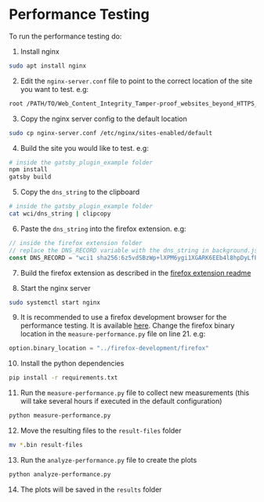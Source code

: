 # Performance Testing

To run the performance testing do:

1. Install nginx

```sh
sudo apt install nginx
```

2. Edit the `nginx-server.conf` file to point to the correct location of the site you want to test. e.g:

```sh
root /PATH/TO/Web_Content_Integrity_Tamper-proof_websites_beyond_HTTPS_Resources/wci_ssgt_plugins/gatsby_plugin_example/public;
```

3. Copy the nginx server config to the default location

```sh
sudo cp nginx-server.conf /etc/nginx/sites-enabled/default
```

4. Build the site you would like to test. e.g:

```sh
# inside the gatsby_plugin_example folder
npm install
gatsby build
```

5. Copy the `dns_string` to the clipboard

```sh
# inside the gatsby_plugin_example folder
cat wci/dns_string | clipcopy
```

6. Paste the `dns_string` into the firefox extension. e.g:

```js
// inside the firefox extension folder
// replace the DNS_RECORD variable with the dns_string in background.js
const DNS_RECORD = "wci1 sha256:6z5vdSBzWp+lXPM6ygi1XGARK6EEb4l8hpDyLfPlYp4=";
```

7. Build the firefox extension as described in the [firefox extension readme](../wci_firefox_extensions/firefox-extension/README.md)

8. Start the nginx server

```sh
sudo systemctl start nginx
```

9. It is recommended to use a firefox development browser for the performance testing. It is available [here](https://www.mozilla.org/en-US/firefox/developer/).
Change the firefox binary location in the `measure-performance.py` file on line 21. e.g:

```py
option.binary_location = "../firefox-development/firefox"
```

10. Install the python dependencies

```sh
pip install -r requirements.txt
```

11. Run the `measure-performance.py` file to collect new measurements (this will take several hours if executed in the default configuration)

```sh
python measure-performance.py
```

12. Move the resulting files to the `result-files` folder

```sh
mv *.bin result-files
```

13. Run the `analyze-performance.py` file to create the plots

```sh
python analyze-performance.py
```

14. The plots will be saved in the `results` folder
